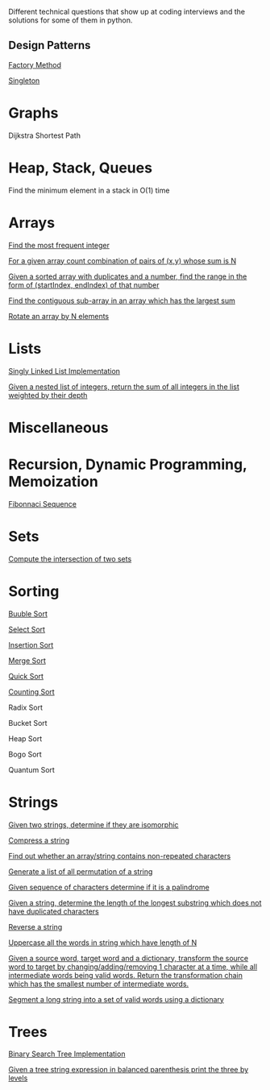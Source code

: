 Different technical questions that show up at coding interviews and the solutions for some of them in python.


Design Patterns
---------------

[Factory Method](design-patterns/factory_method.py)

[Singleton](design-patterns/singleton.py)


Graphs
======

Dijkstra Shortest Path


Heap, Stack, Queues
===================

Find the minimum element in a stack in O(1) time


Arrays
======

[Find the most frequent integer](arrays/find-most-frequent-integer.py)

[For a given array count combination of pairs of (x,y) whose sum is N](arrays/find-pairs-that-sum-to-N.py)

[Given a sorted array with duplicates and a number, find the range in the form of (startIndex, endIndex) of that number](arrays/find-range-of-duplicates-in-array.py)

[Find the contiguous sub-array in an array which has the largest sum](arrays/find-subarray-largest-sum.py)

[Rotate an array by N elements](arrays/rotate-an-array-by-n-elements.py)


Lists
=====

[Singly Linked List Implementation](lists/singly-linked-list.py)

[Given a nested list of integers, return the sum of all integers in the list weighted by their depth](lists/weighted-sum-nested-list.py)


Miscellaneous
=============




Recursion, Dynamic Programming, Memoization
===========================================
[Fibonnaci Sequence](recursion-dynamic-memoization/fibonnaci.py)



Sets
====

[Compute the intersection of two sets](sets/intersection-two-sets.py)



Sorting
=======

[Buuble Sort](sorting/bubble-sort.py)

[Select Sort](sorting/selection-sort.py)

[Insertion Sort](sorting/insertion-sort.py)

[Merge Sort](sorting/merge-sort.py)

[Quick Sort](sorting/quick-sort.py)

[Counting Sort](sorting/count-sort.py)

Radix Sort

Bucket Sort

Heap Sort

Bogo Sort

Quantum Sort


Strings
=======

[Given two strings, determine if they are isomorphic](strings/check-if-words-are-isomorphic.py)

[Compress a string](strings/compress-string.py)

[Find out whether an array/string contains non-repeated characters](strings/find-whether-string-repeated-characters.py)

[Generate a list of all permutation of a string](strings/generate-all-permutations-of-a-string.py)

[Given sequence of characters determine if it is a palindrome](strings/is-string-palindrome.py)

[Given a string, determine the length of the longest substring which does not have duplicated characters](strings/longest-substring-without-duplicates.py)

[Reverse a string](strings/reverse-string-recursive.py)

[Uppercase all the words in string which have length of N](strings/upper-case-words-with-length-N.py)

[Given a source word, target word and a dictionary, transform the source word to target by changing/adding/removing 1 character at a time,
while all intermediate words being valid words. Return the transformation chain which has the smallest number of intermediate words.](strings/source-word-to-target-word-path)

[Segment a long string into a set of valid words using a dictionary](strings/split-string-based-on-dictionary-words.py)





Trees
=====

[Binary Search Tree Implementation](trees/binary-search-tree.py)

[Given a tree string expression in balanced parenthesis print the three by levels](trees/tree-string-expression-balanced-parenthesis)
